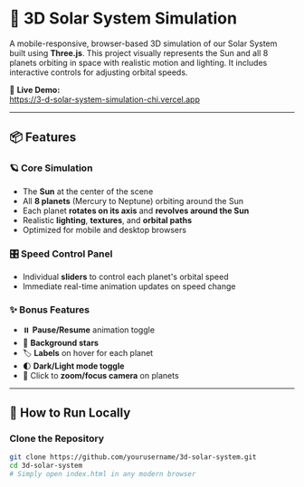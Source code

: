 # 🌌 3D Solar System Simulation

A mobile-responsive, browser-based 3D simulation of our Solar System built using **Three.js**. This project visually represents the Sun and all 8 planets orbiting in space with realistic motion and lighting. It includes interactive controls for adjusting orbital speeds.

🔗 **Live Demo:**  
https://3-d-solar-system-simulation-chi.vercel.app

---

## 📦 Features

### 🪐 Core Simulation

- The **Sun** at the center of the scene
- All **8 planets** (Mercury to Neptune) orbiting around the Sun
- Each planet **rotates on its axis** and **revolves around the Sun**
- Realistic **lighting**, **textures**, and **orbital paths**
- Optimized for mobile and desktop browsers

### 🎛️ Speed Control Panel

- Individual **sliders** to control each planet's orbital speed
- Immediate real-time animation updates on speed change

### ✨ Bonus Features

- ⏸️ **Pause/Resume** animation toggle
- 🌌 **Background stars**
- 🏷️ **Labels** on hover for each planet
- 🌓 **Dark/Light mode toggle**
- 🔭 Click to **zoom/focus camera** on planets

---

## 🚀 How to Run Locally
### Clone the Repository
```bash
git clone https://github.com/yourusername/3d-solar-system.git
cd 3d-solar-system
# Simply open index.html in any modern browser
